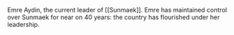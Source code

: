 Emre Aydin, the current leader of [[Sunmaek]]. Emre has maintained control over Sunmaek for near on 40 years: the country has flourished under her leadership.
